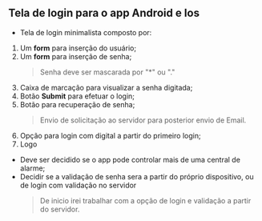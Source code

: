 ## Tela de login para o app **Android** e **Ios**

* Tela de login minimalista composto por: 
1. Um **form** para inserção do usuário;
1. Um **form** para inserção de senha;
    > Senha deve ser mascarada por "*" ou "."
1. Caixa de marcação para visualizar a senha digitada;
1. Botão **Submit** para efetuar o login;
1. Botão para recuperação de senha;
    > Envio de solicitação ao servidor para posterior envio de Email.
1. Opção para login com digital a partir do primeiro login;
1. Logo 

* Deve ser decidido se o app pode controlar mais de uma central de alarme;
* Decidir se a validação de senha sera a partir do próprio dispositivo, ou de login com validação no servidor 
    > De inicio irei trabalhar com a opção de login e validação a partir do servidor.